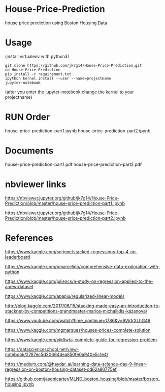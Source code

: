 # House-Price-Prediction
house price prediction using Boston Housing Data


# Usage
(install virtualenv with python3)
```
git clone https://github.com/jk7g14/House-Price-Prediction.git
cd House-Price-Prediction
pip install -r requirement.txt
ipython kernel install --user --name=projectname
jupyter-notebook
```
(after you enter the jupyter-notebook change the kernel to your projectname)

# RUN Order
house-price-prediction-part1.ipynb
house-price-prediction-part2.ipynb

# Documents
house-price-prediction-part1.pdf
house-price-prediction-part2.pdf


# nbviewer links
https://nbviewer.jupyter.org/github/jk7g14/House-Price-Prediction/blob/master/house-price-prediction-part1.ipynb

https://nbviewer.jupyter.org/github/jk7g14/House-Price-Prediction/blob/master/house-price-prediction-part2.ipynb


# References
https://www.kaggle.com/serigne/stacked-regressions-top-4-on-leaderboard

https://www.kaggle.com/pmarcelino/comprehensive-data-exploration-with-python

https://www.kaggle.com/juliencs/a-study-on-regression-applied-to-the-ames-dataset

https://www.kaggle.com/apapiu/regularized-linear-models

http://blog.kaggle.com/2017/06/15/stacking-made-easy-an-introduction-to-stacknet-by-competitions-grandmaster-marios-michailidis-kazanova/

https://www.youtube.com/watch?time_continue=1786&v=9Vk1rXLhG48

https://www.kaggle.com/mgmarques/houses-prices-complete-solution

https://www.kaggle.com/yiidtw/a-complete-guide-for-regression-problem

https://datascienceschool.net/view-notebook/2787ec5d30664dea850fe0a940e5c1e4/

https://medium.com/@haydar_ai/learning-data-science-day-9-linear-regression-on-boston-housing-dataset-cd62a80775ef

https://github.com/jasonicarter/MLND_boston_housing/blob/master/boston_housing.ipynb
